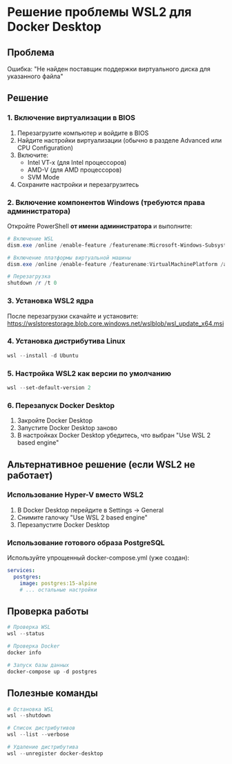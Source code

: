 # Решение проблемы WSL2 для Docker Desktop

## Проблема
Ошибка: "Не найден поставщик поддержки виртуального диска для указанного файла"

## Решение

### 1. Включение виртуализации в BIOS
1. Перезагрузите компьютер и войдите в BIOS
2. Найдите настройки виртуализации (обычно в разделе Advanced или CPU Configuration)
3. Включите:
   - Intel VT-x (для Intel процессоров)
   - AMD-V (для AMD процессоров)
   - SVM Mode
4. Сохраните настройки и перезагрузитесь

### 2. Включение компонентов Windows (требуются права администратора)

Откройте PowerShell **от имени администратора** и выполните:

```powershell
# Включение WSL
dism.exe /online /enable-feature /featurename:Microsoft-Windows-Subsystem-Linux /all /norestart

# Включение платформы виртуальной машины
dism.exe /online /enable-feature /featurename:VirtualMachinePlatform /all /norestart

# Перезагрузка
shutdown /r /t 0
```

### 3. Установка WSL2 ядра
После перезагрузки скачайте и установите:
https://wslstorestorage.blob.core.windows.net/wslblob/wsl_update_x64.msi

### 4. Установка дистрибутива Linux
```powershell
wsl --install -d Ubuntu
```

### 5. Настройка WSL2 как версии по умолчанию
```powershell
wsl --set-default-version 2
```

### 6. Перезапуск Docker Desktop
1. Закройте Docker Desktop
2. Запустите Docker Desktop заново
3. В настройках Docker Desktop убедитесь, что выбран "Use WSL 2 based engine"

## Альтернативное решение (если WSL2 не работает)

### Использование Hyper-V вместо WSL2
1. В Docker Desktop перейдите в Settings → General
2. Снимите галочку "Use WSL 2 based engine"
3. Перезапустите Docker Desktop

### Использование готового образа PostgreSQL
Используйте упрощенный docker-compose.yml (уже создан):
```yaml
services:
  postgres:
    image: postgres:15-alpine
    # ... остальные настройки
```

## Проверка работы
```powershell
# Проверка WSL
wsl --status

# Проверка Docker
docker info

# Запуск базы данных
docker-compose up -d postgres
```

## Полезные команды
```powershell
# Остановка WSL
wsl --shutdown

# Список дистрибутивов
wsl --list --verbose

# Удаление дистрибутива
wsl --unregister docker-desktop
```














